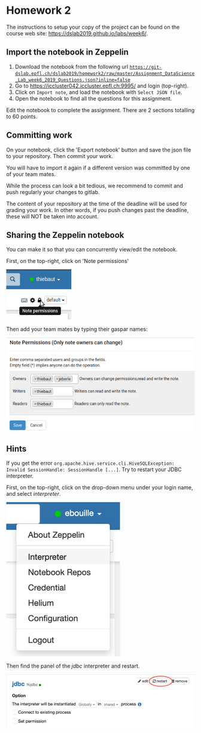 # Homework 2

The instructions to setup your copy of the project can be found on the course
web site: https://dslab2019.github.io/labs/week6/.

## Import the notebook in Zeppelin

1. Download the notebook from the following url [`https://git-dslab.epfl.ch/dslab2019/homework2/raw/master/Assignment_DataScience_Lab_week6_2019_Questions.json?inline=false`](https://git-dslab.epfl.ch/dslab2019/homework2/raw/master/Assignment_DataScience_Lab_week6_2019_Questions.json?inline=false)
2. Go to <https://iccluster042.iccluster.epfl.ch:9995/> and login (top-right).
3. Click on `Import note`, and load the notebook with `Select JSON file`.
4. Open the notebook to find all the questions for this assignment.

Edit the notebook to complete the assignment.
There are 2 sections totalling to 60 points.

## Committing work

On your notebook, click the 'Export notebook' button and save the json file to your
repository. Then commit your work.

You will have to import it again if a different version was committed by one of your
team mates.

While the process can look a bit tedious, we recommend to commit and push regularly your changes to gitlab.

The content of your repository at the time of the deadline will be used for
grading your work.
In other words, if you push changes past the deadline, these will NOT be
taken into account.

## Sharing the Zeppelin notebook

You can make it so that you can concurrently view/edit the notebook.

First, on the top-right, click on 'Note permissions'

![img](share_zeppelin_1.png)

Then add your team mates by typing their gaspar names:

![img](share_zeppelin_2.png)

## Hints

If you get the error `org.apache.hive.service.cli.HiveSQLException: Invalid SessionHandle: SessionHandle [...]`. Try to restart your JDBC interpreter.

First, on the top-right, click on the drop-down menu under your login name, and select _interpreter_.

![img](restart_interpreter_zeppelin_1.png)

Then find the panel of the  _jdbc_  interpreter and restart.

![img](restart_interpreter_zeppelin_2.png)

